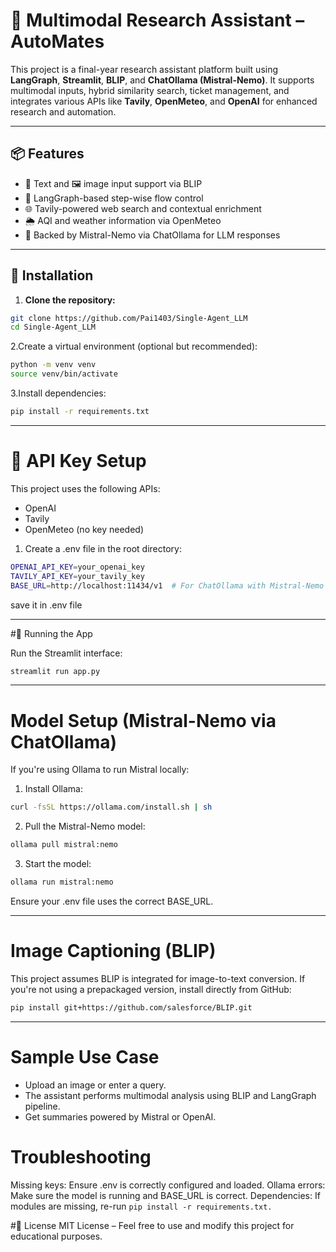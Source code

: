 # 🧠 Multimodal Research Assistant – AutoMates

This project is a final-year research assistant platform built using **LangGraph**, **Streamlit**, **BLIP**, and **ChatOllama (Mistral-Nemo)**. It supports multimodal inputs, hybrid similarity search, ticket management, and integrates various APIs like **Tavily**, **OpenMeteo**, and **OpenAI** for enhanced research and automation.

---

## 📦 Features

- 📄 Text and 🖼️ image input support via BLIP
- 🔁 LangGraph-based step-wise flow control
- 🌐 Tavily-powered web search and contextual enrichment
- 🌦️ AQI and weather information via OpenMeteo
- 🧠 Backed by Mistral-Nemo via ChatOllama for LLM responses

---

## 🚀 Installation

1. **Clone the repository:**

```bash
git clone https://github.com/Pai1403/Single-Agent_LLM
cd Single-Agent_LLM
```

2.Create a virtual environment (optional but recommended):

```bash
python -m venv venv
source venv/bin/activate
```

3.Install dependencies:

```bash
pip install -r requirements.txt
```

---

# 🔑 API Key Setup

This project uses the following APIs:
- OpenAI
- Tavily
- OpenMeteo (no key needed)

1. Create a .env file in the root directory:

``` bash
OPENAI_API_KEY=your_openai_key
TAVILY_API_KEY=your_tavily_key
BASE_URL=http://localhost:11434/v1  # For ChatOllama with Mistral-Nemo
```
save it in .env file

---
#🧪 Running the App

Run the Streamlit interface:

```bash
streamlit run app.py
```

---
# Model Setup (Mistral-Nemo via ChatOllama)

If you're using Ollama to run Mistral locally:
1. Install Ollama:

```bash
curl -fsSL https://ollama.com/install.sh | sh
```

2. Pull the Mistral-Nemo model:

```bash
ollama pull mistral:nemo
```

3. Start the model:

```bash
ollama run mistral:nemo
```
Ensure your .env file uses the correct BASE_URL.

---
#  Image Captioning (BLIP)

This project assumes BLIP is integrated for image-to-text conversion.
If you're not using a prepackaged version, install directly from GitHub:

```bash
pip install git+https://github.com/salesforce/BLIP.git
```

---
#  Sample Use Case
- Upload an image or enter a query.
- The assistant performs multimodal analysis using BLIP and LangGraph pipeline.
- Get summaries powered by Mistral or OpenAI.

#  Troubleshooting
Missing keys: Ensure .env is correctly configured and loaded.
Ollama errors: Make sure the model is running and BASE_URL is correct.
Dependencies: If modules are missing, re-run ```pip install -r requirements.txt.```


#📄 License
MIT License – Feel free to use and modify this project for educational purposes.
